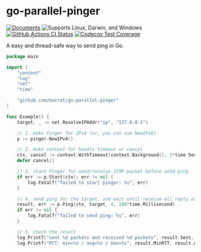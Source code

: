 go-parallel-pinger
==================

[![Documents](https://pkg.go.dev/badge/github.com/macrat/go-parallel-pinger)](https://pkg.go.dev/github.com/macrat/go-parallel-pinger)
![Supports Linux, Darwin, and Windows](https://img.shields.io/badge/platform-Linux%20%7C%20Darwin%20%7C%20Windows-lightgrey)
[![GitHub Actions CI Status](https://github.com/macrat/go-parallel-pinger/actions/workflows/test.yml/badge.svg)](https://github.com/macrat/go-parallel-pinger/actions/workflows/test.yml)
[![Codecov Test Coverage](https://img.shields.io/codecov/c/gh/macrat/go-parallel-pinger)](https://app.codecov.io/gh/macrat/go-parallel-pinger/)

A easy and thread-safe way to send ping in Go.

``` go
package main

import (
	"context"
	"log"
	"net"
	"time"

	"github.com/macrat/go-parallel-pinger"
)

func Example() {
	target, _ := net.ResolveIPAddr("ip", "127.0.0.1")

	// 1. make Pinger for IPv4 (or, you can use NewIPv6)
	p := pinger.NewIPv4()

	// 2. make context for handle timeout or cancel
	ctx, cancel := context.WithTimeout(context.Background(), 1*time.Second)
	defer cancel()

	// 3. start Pinger for send/receive ICMP packet before send ping
	if err := p.Start(ctx); err != nil {
		log.Fatalf("failed to start pinger: %s", err)
	}

	// 4. send ping for the target, and wait until receive all reply or context canceled
	result, err := p.Ping(ctx, target, 4, 100*time.Millisecond)
	if err != nil {
		log.Fatalf("failed to send ping: %s", err)
	}

	// 5. check the result
	log.Printf("sent %d packets and received %d packets", result.Sent, result.Recv)
	log.Printf("RTT: min=%s / avg=%s / max=%s", result.MinRTT, result.AvgRTT, result.MaxRTT)
```
